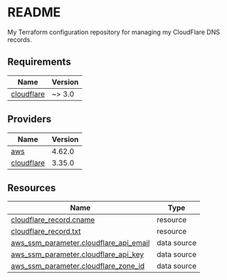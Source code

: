 # README
My Terraform configuration repository for managing my CloudFlare DNS records.

<!-- BEGIN_TF_DOCS -->
## Requirements

| Name | Version |
|------|---------|
| <a name="requirement_cloudflare"></a> [cloudflare](#requirement\_cloudflare) | ~> 3.0 |

## Providers

| Name | Version |
|------|---------|
| <a name="provider_aws"></a> [aws](#provider\_aws) | 4.62.0 |
| <a name="provider_cloudflare"></a> [cloudflare](#provider\_cloudflare) | 3.35.0 |

## Resources

| Name | Type |
|------|------|
| [cloudflare_record.cname](https://registry.terraform.io/providers/cloudflare/cloudflare/latest/docs/resources/record) | resource |
| [cloudflare_record.txt](https://registry.terraform.io/providers/cloudflare/cloudflare/latest/docs/resources/record) | resource |
| [aws_ssm_parameter.cloudflare_api_email](https://registry.terraform.io/providers/hashicorp/aws/latest/docs/data-sources/ssm_parameter) | data source |
| [aws_ssm_parameter.cloudflare_api_key](https://registry.terraform.io/providers/hashicorp/aws/latest/docs/data-sources/ssm_parameter) | data source |
| [aws_ssm_parameter.cloudflare_zone_id](https://registry.terraform.io/providers/hashicorp/aws/latest/docs/data-sources/ssm_parameter) | data source |
<!-- END_TF_DOCS -->
